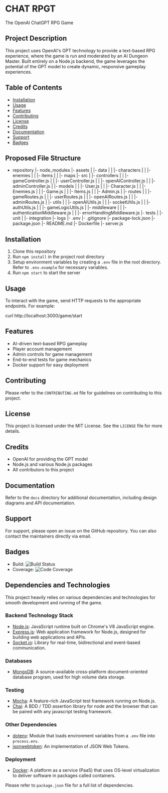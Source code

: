 # CHAT RPGT

The OpenAI ChatGPT RPG Game

## Project Description

This project uses OpenAI's GPT technology to provide a text-based RPG experience, where the game is run and moderated by an AI Dungeon Master. Built entirely on a Node.js backend, the game leverages the potential of the GPT model to create dynamic, responsive gameplay experiences.

## Table of Contents

- [Installation](#installation)
- [Usage](#usage)
- [Features](#features)
- [Contributing](#contributing)
- [License](#license)
- [Credits](#credits)
- [Documentation](#documentation)
- [Support](#support)
- [Badges](#badges)

## Proposed File Structure

- repository
  |- node_modules
  |- assets
  | |- data
  | | |- characters
  | | |- enemies
  | | |- items
  | | |- maps
  |- src
  | |- controllers
  | | |- gameController.js
  | | |- userController.js
  | | |- openAIController.js
  | | |- adminController.js
  | |- models
  | | |- User.js
  | | |- Character.js
  | | |- Enemies.js
  | | |- Game.js
  | | |- Items.js
  | | |- Admin.js
  | |- routes
  | | |- gameRoutes.js
  | | |- userRoutes.js
  | | |- openAIRoutes.js
  | | |- adminRoutes.js
  | |- utils
  | | |- openAIUtils.js
  | | |- socketUtils.js
  | | |- authUtils.js
  | | |- gameLogicUtils.js
  | |- middleware
  | | |- authenticationMiddleware.js
  | | |- errorHandlingMiddleware.js
  |- tests
  | |- unit
  | |- integration
  |- logs
  |- .env
  |- .gitignore
  |- package-lock.json
  |- package.json
  |- README.md
  |- Dockerfile
  |- server.js

## Installation

1. Clone this repository
2. Run `npm install` in the project root directory
3. Setup environment variables by creating a `.env` file in the root directory. Refer to `.env.example` for necessary variables.
4. Run `npm start` to start the server

## Usage

To interact with the game, send HTTP requests to the appropriate endpoints. For example:

curl http://localhost:3000/game/start

## Features

- AI-driven text-based RPG gameplay
- Player account management
- Admin controls for game management
- End-to-end tests for game mechanics
- Docker support for easy deployment

## Contributing

Please refer to the `CONTRIBUTING.md` file for guidelines on contributing to this project.

## License

This project is licensed under the MIT License. See the `LICENSE` file for more details.

## Credits

- OpenAI for providing the GPT model
- Node.js and various Node.js packages
- All contributors to this project

## Documentation

Refer to the `docs` directory for additional documentation, including design diagrams and API documentation.

## Support

For support, please open an issue on the GitHub repository. You can also contact the maintainers directly via email.

## Badges

- Build: ![Build Status](https://img.shields.io/badge/build-passing-brightgreen)
- Coverage: ![Code Coverage](https://img.shields.io/badge/coverage-90%25-green)

## Dependencies and Technologies

This project heavily relies on various dependencies and technologies for smooth development and running of the game.

### Backend Technology Stack

- [Node.js](https://nodejs.org/en/): JavaScript runtime built on Chrome's V8 JavaScript engine.
- [Express.js](https://expressjs.com/): Web application framework for Node.js, designed for building web applications and APIs.
- [Socket.io](https://socket.io/): Library for real-time, bidirectional and event-based communication.

### Databases

- [MongoDB](https://www.mongodb.com/): A source-available cross-platform document-oriented database program, used for high volume data storage.

### Testing

- [Mocha](https://mochajs.org/): A feature-rich JavaScript test framework running on Node.js.
- [Chai](https://www.chaijs.com/): A BDD / TDD assertion library for node and the browser that can be paired with any javascript testing framework.

### Other Dependencies

- [dotenv](https://www.npmjs.com/package/dotenv): Module that loads environment variables from a `.env` file into `process.env`.
- [jsonwebtoken](https://www.npmjs.com/package/jsonwebtoken): An implementation of JSON Web Tokens.

### Deployment

- [Docker](https://www.docker.com/): A platform as a service (PaaS) that uses OS-level virtualization to deliver software in packages called containers.

Please refer to `package.json` file for a full list of dependencies.
